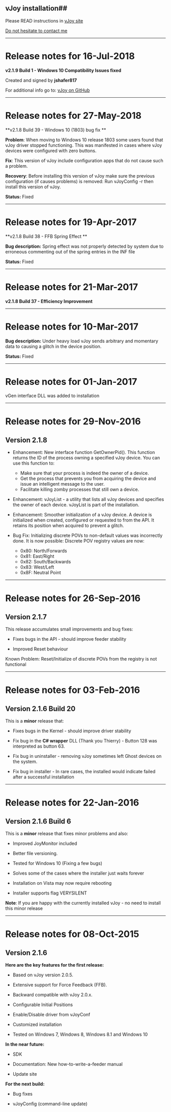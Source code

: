 ##               vJoy installation##
Please READ instructions in [vJoy site](http://vjoystick.sourceforge.net/site/index.php)

[Do not hesitate to contact me](mailto://shaul_ei@users.sourceforge.net)

---------------------------------------------------------
# Release notes for 16-Jul-2018 #

**v2.1.9 Build 1 - Windows 10 Compatibility Issues fixed**

Created and signed by **jshafer817** 

For additional info go to: [vJoy on GitHub](https://github.com/jshafer817/vJoy)

---------------------------------------------------------
# Release notes for 27-May-2018 #

**v2.1.8 Build 39 - Windows 10 (1803) bug fix **

**Problem**: 
When moving to Windows 10 release 1803 some users found that vJoy driver stopped functioning. This was manifested in cases where vJoy devices were configured with zero buttons.

**Fix**: This version of vJoy include configuration apps that do not cause such a problem.

**Recovery**: Before installing this version of vJoy make sure the previous configuration (if causes problems) is removed: Run vJoyConfig -r then install this version of vJoy.

**Status:**
Fixed

---------------------------------------------------------
# Release notes for 19-Apr-2017 #

**v2.1.8 Build 38 - FFB Spring Effect **

**Bug description:**
Spring effect was not properly detected by system due to erroneous commenting out of the spring entries in the INF file

**Status:**
Fixed

---------------------------------------------------------
# Release notes for 21-Mar-2017 #

**v2.1.8 Build 37 - Efficiency Improvement**


---------------------------------------------------------
# Release notes for 10-Mar-2017 #

**Bug description:**
Under heavy load vJoy sends arbitrary and momentary data to causing a glitch in the device position.

**Status:**
Fixed



---------------------------------------------------------
# Release notes for 01-Jan-2017 #
vGen interface DLL was added to installation

---------------------------------------------------------
# Release notes for 29-Nov-2016 #

## Version 2.1.8  ##

- Enhancement: New interface function GetOwnerPid(). 
 This function returns the ID of the process owning a specified vJoy device. You can use this function to:
     * Make sure that your process is indeed the owner of a device.
     * Get the process that prevents you from acquiring the device and issue an intelligent message to the user.
     * Facilitate killing zomby processes that still own a device.

- Enhancement: vJoyList - a utility that lists all vJoy devices and specifies the owner of each device. vJoyList is part of the installation.

- Enhancement: Smoother initialization of a vJoy device. A device is initialized when created, configured or requested to from the API. It retains its position when acquired to prevent a glitch.

-  Bug Fix: Initializing discrete POVs to non-default values was incorrectly done.
It is now possible: Discrete POV registry values are now:
     * 0x80: North/Forwards
     * 0x81: East/Right
     * 0x82: South/Backwards
     * 0x83: West/Left
     * 0x8F: Neutral Point



---------------------------------------------------------
# Release notes for 26-Sep-2016 #

## Version 2.1.7  ##

This release accumulates small improvements and bug fixes:

- Fixes bugs in the API - should improve feeder stability

- Improved Reset behaviour

Known Problem:
Reset/Initialize of discrete POVs from the registry is not functional

---------------------------------------------------------
# Release notes for 03-Feb-2016 #

## Version 2.1.6 Build 20 ##

This is a **minor** release that:

- Fixes bugs in the Kernel - should improve driver stability

- Fix bug in the **C# wrapper** DLL (Thank you Thierry) - Button 128 was interpreted as button 63.

- Fix bug in uninstaller - removing vJoy sometimes left Ghost devices on the system.

- Fix bug in installer - In rare cases, the installed would indicate failed after a successful installation

---------------------------------------------------------
# Release notes for 22-Jan-2016 #

## Version 2.1.6 Build 6 ##

This is a **minor** release that fixes minor problems and also:

- Improved JoyMonitor included

- Better file versioning.

- Tested for Windows 10 (Fixing a few bugs)

- Solves some of the cases where the installer just waits forever

- Installation on Vista may now require rebooting

- Installer supports flag VERYSILENT

**Note**: If you are happy with the currently installed  vJoy - no need to install this minor release

---------------------------------------------------------
# Release notes for 08-Oct-2015 #

## Version 2.1.6 ##

**Here are the key features for the first release:**


- Based on vJoy version 2.0.5.

- Extensive support for Force Feedback (FFB).

- Backward compatible with vJoy 2.0.x.

- Configurable Initial Positions

- Enable/Disable driver from vJoyConf

- Customized installation

- Tested on Windows 7, Windows 8, Windows 8.1 and Windows 10 

**In the near future:**


- SDK

- Documentation: New how-to-write-a-feeder manual

- Update site

**For the next build:**


- Bug fixes

- vJoyConfig (command-line update)



